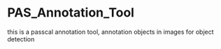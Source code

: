 # PAS_Annotation_Tool

this is a passcal annotation tool, annotation objects in images for object detection
